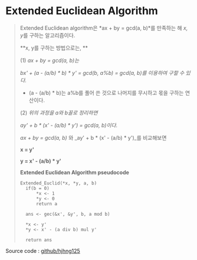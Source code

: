 # Extended Euclidean Algorithm

> Extended Euclidean algorithm은 *ax + by = gcd(a, b)*를 만족하는 해 *x, y*를 구하는 알고리즘이다.
>
> **x, y를 구하는 방법으로는, **
>
> (1) *ax + by = gcd(a, b)는*
>
> _bx' + (a - (a/b) * b) * y' = gcd(b, a%b) = gcd(a, b)를 이용하여 구할 수 있다._ 
>
> * (a - (a/b) * b)는 a%b를 풀어 쓴 것으로 나머지를 무시하고 몫을 구하는 연산이다.
>
> 
>
> (2) _위의 과정을 a와 b꼴로 정리하면_
>
> _ay' + b * (x' - (a/b) * y') = gcd(a, b)이다._
>
> *ax + by = gcd(a, b)* 와 _ay' + b * (x' - (a/b) * y')_를 비교해보면 
>
> **x = y'**
>
> **y = x' - (a/b) * y'**
>
> 
>
> **Extended Euclidean Algorithm pseudocode** 
>
> ```
> Extended_Euclid(*x, *y, a, b)
> 	if(b = 0)
> 		*x <- 1
> 		*y <- 0
> 		return a
> 	
> 	ans <- gec(&x', &y', b, a mod b)
> 	
> 	*x <- y'
> 	*y <- x' - (a div b) mul y'
> 	
> 	return ans
> ```

Source code : [github/hjhng125](https://github.com/hjhng125/Algorithm/blob/master/GC_Algorithm/Extended_Euclid.c)

